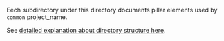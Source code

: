 
Eech subdirectory under this directory documents pillar elements used by
`common` project_name.

See [detailed explanation about directory structure here][1].

[1]: /docs/pillars/readme.md

